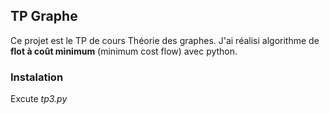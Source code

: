## TP Graphe
Ce projet est le TP de cours Théorie des graphes. J'ai réalisi algorithme de **flot à coût minimum** (minimum cost flow) avec python.

### Instalation
Excute *tp3.py*
